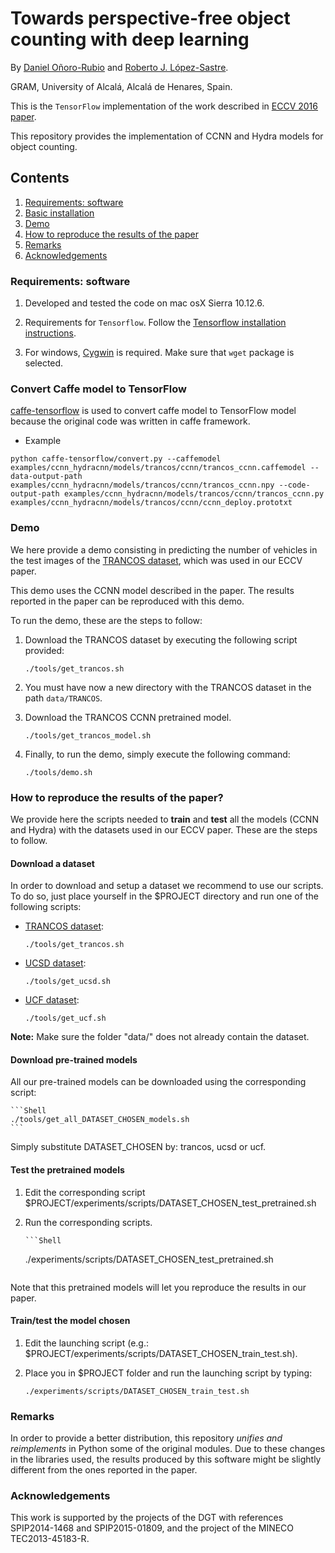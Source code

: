 # Towards perspective-free object counting with deep learning

By [Daniel Oñoro-Rubio](https://es.linkedin.com/in/daniel-oñoro-71062756) and [Roberto J. López-Sastre](http://agamenon.tsc.uah.es/Personales/rlopez/).

GRAM, University of Alcalá, Alcalá de Henares, Spain.

This is the `TensorFlow` implementation of the work described in [ECCV 2016 paper](http://agamenon.tsc.uah.es/Investigacion/gram/publications/eccv2016-onoro.pdf). 

This repository provides the implementation of CCNN and Hydra models for object counting.

## Contents
1. [Requirements: software](#requirements-software)
2. [Basic installation](#basic-installation-sufficient-for-the-demo)
3. [Demo](#demo)
4. [How to reproduce the results of the paper](#how-to-reproduce-the-results-of-the-paper)
5. [Remarks](#remarks)
6. [Acknowledgements](#acknowledgements)

### Requirements: software

1. Developed and tested the code on mac osX Sierra 10.12.6.

2. Requirements for `Tensorflow`. Follow the [Tensorflow installation instructions](https://www.tensorflow.org/install/).

3. For windows, [Cygwin](https://cygwin.com/install.html) is required. Make sure that `wget` package is selected.

### Convert Caffe model to TensorFlow

[caffe-tensorflow](https://github.com/ethereon/caffe-tensorflow) is used to convert caffe model to TensorFlow model because the original code was written in caffe framework.

* Example
```Shell
python caffe-tensorflow/convert.py --caffemodel examples/ccnn_hydracnn/models/trancos/ccnn/trancos_ccnn.caffemodel --data-output-path examples/ccnn_hydracnn/models/trancos/ccnn/trancos_ccnn.npy --code-output-path examples/ccnn_hydracnn/models/trancos/ccnn/trancos_ccnn.py examples/ccnn_hydracnn/models/trancos/ccnn/ccnn_deploy.prototxt
```

### Demo

We here provide a demo consisting in predicting the number of vehicles in the test images of the [TRANCOS dataset](http://agamenon.tsc.uah.es/Personales/rlopez/data/trancos/), which was used in our ECCV paper. 

This demo uses the CCNN model described in the paper. The results reported in the paper can be reproduced with this demo.

To run the demo, these are the steps to follow:

1. Download the TRANCOS dataset by executing the following script provided:
	```Shell
	./tools/get_trancos.sh
	```

2. You must have now a new directory with the TRANCOS dataset in the path `data/TRANCOS`.

3. Download the TRANCOS CCNN pretrained model.
	```Shell
	./tools/get_trancos_model.sh
	```

4. Finally, to run the demo, simply execute the following command:
	```Shell
	./tools/demo.sh
	```

### How to reproduce the results of the paper?

We provide here the scripts needed to **train** and **test** all the models (CCNN and Hydra) with the datasets used in our ECCV paper. These are the steps to follow.

#### Download a dataset

In order to download and setup a dataset we recommend to use our scripts. To do so, just place yourself in the $PROJECT directory and run one of the following scripts:

* [TRANCOS dataset](http://agamenon.tsc.uah.es/Personales/rlopez/data/trancos/):
 
	```Shell
    ./tools/get_trancos.sh
    ```

* [UCSD dataset](http://www.svcl.ucsd.edu/projects/peoplecnt/):

	```Shell
    ./tools/get_ucsd.sh
    ```

* [UCF dataset](http://crcv.ucf.edu/data/crowd_counting.php):

	```Shell
    ./tools/get_ucf.sh
    ```

**Note:** Make sure the folder "data/" does not already contain the dataset.


#### Download pre-trained models

All our pre-trained models can be downloaded using the corresponding script:

	```Shell
    ./tools/get_all_DATASET_CHOSEN_models.sh
    ```
Simply substitute DATASET_CHOSEN by: trancos, ucsd or ucf.

#### Test the pretrained models
1. Edit the corresponding script $PROJECT/experiments/scripts/DATASET_CHOSEN_test_pretrained.sh

2. Run the corresponding scripts.

       ```Shell
    ./experiments/scripts/DATASET_CHOSEN_test_pretrained.sh
    ```
Note that this pretrained models will let you reproduce the results in our paper.


#### Train/test the model chosen

1. Edit the launching script (e.g.: $PROJECT/experiments/scripts/DATASET_CHOSEN_train_test.sh).

2. Place you in $PROJECT folder and run the launching script by typing:

	```Shell
    ./experiments/scripts/DATASET_CHOSEN_train_test.sh
    ```


### Remarks

In order to provide a better distribution, this repository *unifies and reimplements* in Python some of the original modules. Due to these changes in the libraries used, the results produced by this software might be slightly different from the ones reported in the paper.


### Acknowledgements
This work is supported by the projects of the DGT with references SPIP2014-1468 and SPIP2015-01809, and the project of the MINECO TEC2013-45183-R.
